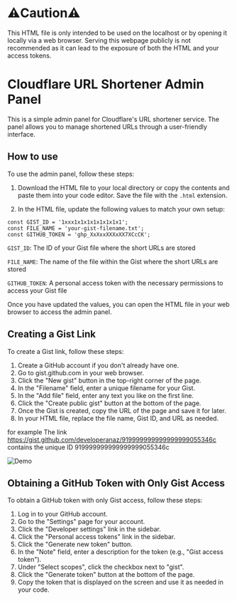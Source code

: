 
# ⚠️Caution⚠️
This HTML file is only intended to be used on the localhost or by opening it locally via a web browser. Serving this webpage publicly is not recommended as it can lead to the exposure of both the HTML and your access tokens.
# Cloudflare URL Shortener Admin Panel

This is a simple admin panel for Cloudflare's URL shortener service. The panel allows you to manage shortened URLs through a user-friendly interface.

## How to use

To use the admin panel, follow these steps:

1. Download the HTML file to your local directory or copy the contents and paste them into your code editor. Save the file with the `.html` extension.

2. In the HTML file, update the following values to match your own setup:

```
const GIST_ID = '1xxx1x1x1x1x1x1x1x1';
const FILE_NAME = 'your-gist-filename.txt';
const GITHUB_TOKEN = 'ghp_XxXxxXXXxXX7XCcCK';
```

`GIST_ID`: The ID of your Gist file where the short URLs are stored

`FILE_NAME`: The name of the file within the Gist where the short URLs are stored

`GITHUB_TOKEN`: A personal access token with the necessary permissions to access your Gist file

Once you have updated the values, you can open the HTML file in your web browser to access the admin panel.


## Creating a Gist Link

To create a Gist link, follow these steps:

1. Create a GitHub account if you don't already have one.
2. Go to gist.github.com in your web browser.
3. Click the "New gist" button in the top-right corner of the page.
4. In the "Filename" field, enter a unique filename for your Gist.
5. In the "Add file" field, enter any text you like on the first line.
6. Click the "Create public gist" button at the bottom of the page.
7. Once the Gist is created, copy the URL of the page and save it for later.
8. In your HTML file, replace the file name, Gist ID, and URL as needed.

for example The link https://gist.github.com/developeranaz/919999999999999999055346c contains the unique ID 919999999999999999055346c


![Demo](https://raw.githubusercontent.com/developeranaz/Serverless-URL-Shortner/main/admin-lite-mode-unencrypted/Admin/Unencrypted/1.png)



## Obtaining a GitHub Token with Only Gist Access

To obtain a GitHub token with only Gist access, follow these steps:

1. Log in to your GitHub account.
2. Go to the "Settings" page for your account.
3. Click the "Developer settings" link in the sidebar.
4. Click the "Personal access tokens" link in the sidebar.
5. Click the "Generate new token" button.
6. In the "Note" field, enter a description for the token (e.g., "Gist access token").
7. Under "Select scopes", click the checkbox next to "gist".
8. Click the "Generate token" button at the bottom of the page.
9. Copy the token that is displayed on the screen and use it as needed in your code.
